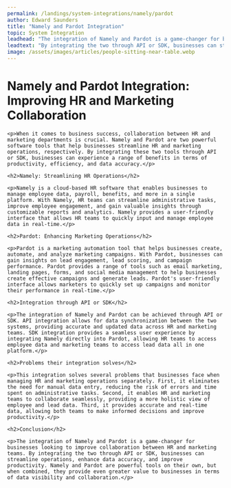 ```yaml
---
permalink: /landings/system-integrations/namely/pardot
author: Edward Saunders
title: "Namely and Pardot Integration"
topic: System Integration
leadhead: "The integration of Namely and Pardot is a game-changer for businesses looking to improve collaboration between HR and marketing teams"
leadtext: "By integrating the two through API or SDK, businesses can streamline operations, enhance data accuracy, and improve productivity. Namely and Pardot are powerful tools on their own, but when combined, they provide even greater value to businesses in terms of data visibility and collaboration."
image: /assets/images/articles/people-sitting-near-table.webp
---
```

<div class="arttext">
    <h1>Namely and Pardot Integration: Improving HR and Marketing Collaboration</h1>

    <p>When it comes to business success, collaboration between HR and marketing departments is crucial. Namely and Pardot are two powerful software tools that help businesses streamline HR and marketing operations, respectively. By integrating these two tools through API or SDK, businesses can experience a range of benefits in terms of productivity, efficiency, and data accuracy.</p>

    <h2>Namely: Streamlining HR Operations</h2>

    <p>Namely is a cloud-based HR software that enables businesses to manage employee data, payroll, benefits, and more in a single platform. With Namely, HR teams can streamline administrative tasks, improve employee engagement, and gain valuable insights through customizable reports and analytics. Namely provides a user-friendly interface that allows HR teams to quickly input and manage employee data in real-time.</p>

    <h2>Pardot: Enhancing Marketing Operations</h2>

    <p>Pardot is a marketing automation tool that helps businesses create, automate, and analyze marketing campaigns. With Pardot, businesses can gain insights on lead engagement, lead scoring, and campaign performance. Pardot provides a range of tools such as email marketing, landing pages, forms, and social media management to help businesses create effective campaigns and generate leads. Pardot's user-friendly interface allows marketers to quickly set up campaigns and monitor their performance in real-time.</p>

    <h2>Integration through API or SDK</h2>

    <p>The integration of Namely and Pardot can be achieved through API or SDK. API integration allows for data synchronization between the two systems, providing accurate and updated data across HR and marketing teams. SDK integration provides a seamless user experience by integrating Namely directly into Pardot, allowing HR teams to access employee data and marketing teams to access lead data all in one platform.</p>

    <h2>Problems their integration solves</h2>

    <p>This integration solves several problems that businesses face when managing HR and marketing operations separately. First, it eliminates the need for manual data entry, reducing the risk of errors and time spent on administrative tasks. Second, it enables HR and marketing teams to collaborate seamlessly, providing a more holistic view of employee and lead data. Third, it provides accurate and real-time data, allowing both teams to make informed decisions and improve productivity.</p>

    <h2>Conclusion</h2>

    <p>The integration of Namely and Pardot is a game-changer for businesses looking to improve collaboration between HR and marketing teams. By integrating the two through API or SDK, businesses can streamline operations, enhance data accuracy, and improve productivity. Namely and Pardot are powerful tools on their own, but when combined, they provide even greater value to businesses in terms of data visibility and collaboration.</p>

</div>